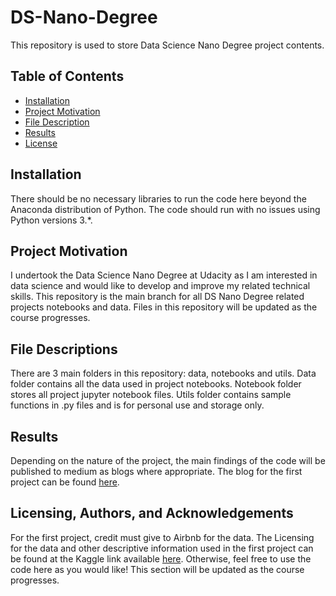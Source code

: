 # DS-Nano-Degree
 This repository is used to store Data Science Nano Degree project contents.

## Table of Contents

  * [Installation](#Installation)
  * [Project Motivation](#Project-Motivation)
  * [File Description](#File-Description)
  * [Results](#Results)
  * [License](#license)

## Installation
There should be no necessary libraries to run the code here beyond the Anaconda distribution of Python. The code should run with no issues using Python versions 3.*. 

## Project Motivation
I undertook the Data Science Nano Degree at Udacity as I am interested in data science and would like to develop and improve my related technical skills. This repository is the main branch for all DS Nano Degree related projects notebooks and data. Files in this repository will be updated as the course progresses.

## File Descriptions
There are 3 main folders in this repository: data, notebooks and utils. Data folder contains all the data used in project notebooks. Notebook folder stores all project jupyter notebook files. Utils folder contains sample functions in .py files and is for personal use and storage only.

## Results
Depending on the nature of the project, the main findings of the code will be published to medium as blogs where appropriate. The blog for the first project can be found [here](https://medium.com/@jessicalzy/want-to-be-an-airbnb-host-how-does-some-top-tips-sound-70357923ee87).

## Licensing, Authors, and Acknowledgements
For the first project, credit must give to Airbnb for the data. The Licensing for the data and other descriptive information used in the first project can be found at the Kaggle link available [here](https://www.kaggle.com/datasets/airbnb/boston). Otherwise, feel free to use the code here as you would like! This section will be updated as the course progresses.
